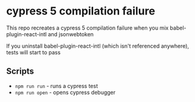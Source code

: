 # cypress 5 compilation failure

This repo recreates a cypress 5 compilation failure when you mix babel-plugin-react-intl and jsonwebtoken

If you uninstall babel-plugin-react-intl (which isn't referenced anywhere), tests will start to pass

## Scripts

* `npm run run` - runs a cypress test
* `npm run open` - opens cypress debugger
